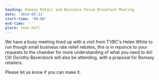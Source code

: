 ```yaml
---
heading: Romsey Retail and Business Forum Breakfast Meeting
date: '2014-05-13'
start-time: '08:00'
end-time: '-'
place: town-hall
---
```

We have a busy meeting lined up with a visit from TVBC's Helen White to run though small business rate relief rebates, this is in reponce to your requests to the chamber for more understanding of what you need to do! Cllr Dorothy Baverstock will also be attending, with a proposal for Romsey retailers.

Please let us know if you can make it.

